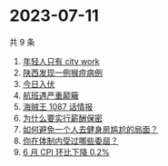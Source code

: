 # 2023-07-11

共 9 条

<!-- BEGIN -->
<!-- 最后更新时间 Tue Jul 11 2023 16:10:45 GMT+0800 (China Standard Time) -->

1. [年轻人只有 city work](https://www.zhihu.com/search?q=%E5%B9%B4%E8%BD%BB%E4%BA%BA%E5%8F%AA%E6%9C%89%20city%20work)
1. [陕西发现一例猴痘病例](https://www.zhihu.com/search?q=%E9%99%95%E8%A5%BF%E5%8F%91%E7%8E%B0%E4%B8%80%E4%BE%8B%E7%8C%B4%E7%97%98%E7%97%85%E4%BE%8B)
1. [今日入伏](https://www.zhihu.com/search?q=%E4%BB%8A%E6%97%A5%E5%85%A5%E4%BC%8F)
1. [航班遇严重颠簸](https://www.zhihu.com/search?q=%E8%88%AA%E7%8F%AD%E9%81%87%E4%B8%A5%E9%87%8D%E9%A2%A0%E7%B0%B8)
1. [海贼王 1087 话情报](https://www.zhihu.com/search?q=%E6%B5%B7%E8%B4%BC%E7%8E%8B%201087%20%E8%AF%9D%E6%83%85%E6%8A%A5)
1. [为什么要实行薪酬保密](https://www.zhihu.com/search?q=%E4%B8%BA%E4%BB%80%E4%B9%88%E8%A6%81%E5%AE%9E%E8%A1%8C%E8%96%AA%E9%85%AC%E4%BF%9D%E5%AF%86)
1. [如何避免一个人去健身房尴尬的局面？](https://www.zhihu.com/search?q=%E5%A6%82%E4%BD%95%E9%81%BF%E5%85%8D%E4%B8%80%E4%B8%AA%E4%BA%BA%E5%8E%BB%E5%81%A5%E8%BA%AB%E6%88%BF%E5%B0%B4%E5%B0%AC%E7%9A%84%E5%B1%80%E9%9D%A2%EF%BC%9F)
1. [你在体制内受过哪些委屈？](https://www.zhihu.com/search?q=%E4%BD%A0%E5%9C%A8%E4%BD%93%E5%88%B6%E5%86%85%E5%8F%97%E8%BF%87%E5%93%AA%E4%BA%9B%E5%A7%94%E5%B1%88%EF%BC%9F)
1. [6 月 CPI 环比下降 0.2%](https://www.zhihu.com/search?q=6%20%E6%9C%88%20CPI%20%E7%8E%AF%E6%AF%94%E4%B8%8B%E9%99%8D%200.2%25)

<!-- END -->
